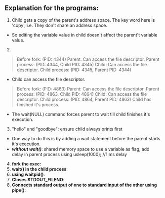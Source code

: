 ## Explanation for the programs:

1. Child gets a copy of the parent's address space. The key word here is 'copy', i.e. They don't share an address space. 
* So editing the variable value in child doesn't affect the parent't variable value.

2. 
> Before fork: (PID: 4344)
Parent: Can access the file descriptor.
Parent process: (PID: 4344, Child PID: 4345)
Child: Can access the file descriptor.
Child process: (PID: 4345, Parent PID: 4344)

* Child can access the file descriptor.


> Before fork: (PID: 4863)
Parent: Can access the file descriptor.
Parent process: (PID: 4863, Child PID: 4864)
Child: Can access the file descriptor.
Child process: (PID: 4864, Parent PID: 4863)
Child has finished it's process.

* The wait(NULL) command forces parent to wait till child finishes it's execution.

3. "hello" and "goodbye": ensure child always prints first

* One way to do this is by adding a wait statement before the parent starts it's execution.
* **_without wait()_**: shared memory space to use a variable as flag, add delay in parent process using usleep(1000); //1 ms delay

4. **fork the exec:** 
5. **wait() in the child process**:
6. **using waitpid()**:
7. **Closes STDOUT_FILENO**:
8. **Connects standard output of one to standard input of the other using pipe()**:
